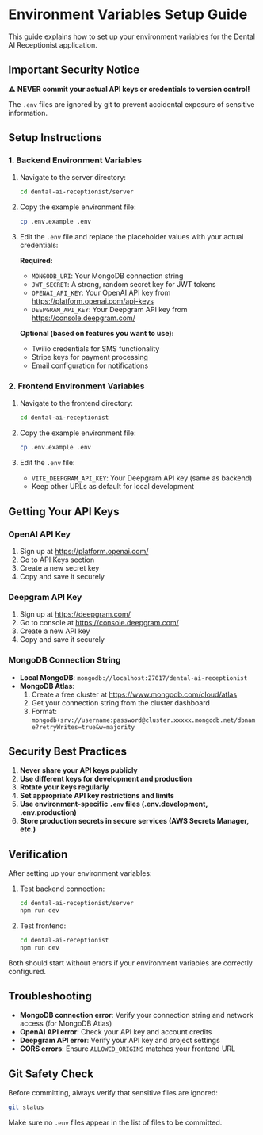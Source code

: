 # Environment Variables Setup Guide

This guide explains how to set up your environment variables for the Dental AI Receptionist application.

## Important Security Notice

⚠️ **NEVER commit your actual API keys or credentials to version control!**

The `.env` files are ignored by git to prevent accidental exposure of sensitive information.

## Setup Instructions

### 1. Backend Environment Variables

1. Navigate to the server directory:
   ```bash
   cd dental-ai-receptionist/server
   ```

2. Copy the example environment file:
   ```bash
   cp .env.example .env
   ```

3. Edit the `.env` file and replace the placeholder values with your actual credentials:

   **Required:**
   - `MONGODB_URI`: Your MongoDB connection string
   - `JWT_SECRET`: A strong, random secret key for JWT tokens
   - `OPENAI_API_KEY`: Your OpenAI API key from https://platform.openai.com/api-keys
   - `DEEPGRAM_API_KEY`: Your Deepgram API key from https://console.deepgram.com/

   **Optional (based on features you want to use):**
   - Twilio credentials for SMS functionality
   - Stripe keys for payment processing
   - Email configuration for notifications

### 2. Frontend Environment Variables

1. Navigate to the frontend directory:
   ```bash
   cd dental-ai-receptionist
   ```

2. Copy the example environment file:
   ```bash
   cp .env.example .env
   ```

3. Edit the `.env` file:
   - `VITE_DEEPGRAM_API_KEY`: Your Deepgram API key (same as backend)
   - Keep other URLs as default for local development

## Getting Your API Keys

### OpenAI API Key
1. Sign up at https://platform.openai.com/
2. Go to API Keys section
3. Create a new secret key
4. Copy and save it securely

### Deepgram API Key
1. Sign up at https://deepgram.com/
2. Go to console at https://console.deepgram.com/
3. Create a new API key
4. Copy and save it securely

### MongoDB Connection String
- **Local MongoDB**: `mongodb://localhost:27017/dental-ai-receptionist`
- **MongoDB Atlas**: 
  1. Create a free cluster at https://www.mongodb.com/cloud/atlas
  2. Get your connection string from the cluster dashboard
  3. Format: `mongodb+srv://username:password@cluster.xxxxx.mongodb.net/dbname?retryWrites=true&w=majority`

## Security Best Practices

1. **Never share your API keys publicly**
2. **Use different keys for development and production**
3. **Rotate your keys regularly**
4. **Set appropriate API key restrictions and limits**
5. **Use environment-specific `.env` files (.env.development, .env.production)**
6. **Store production secrets in secure services (AWS Secrets Manager, etc.)**

## Verification

After setting up your environment variables:

1. Test backend connection:
   ```bash
   cd dental-ai-receptionist/server
   npm run dev
   ```

2. Test frontend:
   ```bash
   cd dental-ai-receptionist
   npm run dev
   ```

Both should start without errors if your environment variables are correctly configured.

## Troubleshooting

- **MongoDB connection error**: Verify your connection string and network access (for MongoDB Atlas)
- **OpenAI API error**: Check your API key and account credits
- **Deepgram API error**: Verify your API key and project settings
- **CORS errors**: Ensure `ALLOWED_ORIGINS` matches your frontend URL

## Git Safety Check

Before committing, always verify that sensitive files are ignored:

```bash
git status
```

Make sure no `.env` files appear in the list of files to be committed.